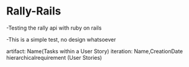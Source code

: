 # Rally-Rails

-Testing  the rally api with ruby on rails

-This is a simple test, no design whatsoever

artifact: Name(Tasks within a User Story)
iteration: Name,CreationDate
hierarchicalrequirement (User Stories)